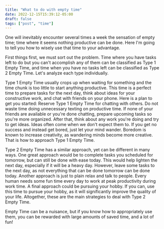 ```yaml
---
title: "What to do with empty time"
date: 2022-12-15T15:39:12-05:00
draft: false
tags: ["post", "time"]
---
```


One will inevitably encounter several times a week the sensation of empty time; time where it seems nothing productive can be done. Here I'm going to tell you how to wisely use that time to your advantage.

First things first, we must sort out the problem. Time where you have tasks left to do but you can't accomplish any of them can be classified as Type 1 Empty Time, and time when you have no tasks left can be classified as Type 2 Empty Time. Let's analyze each type individually.

Type 1 Empty Time usually crops up when waiting for something and the time chunk is too little to start anything productive. This time is a perfect time to prepare tasks for the next day, think about ideas for your constructive work, and chat with friends on your phone. Here is a plan to get you started: Reserve Type 1 Empty Time for chatting with others. Do not waste time doing unnecessary texting on productive time. If none of your friends are available or you're done chatting, prepare upcoming tasks so you're more organized. After that, think about any work you're doing and try to get ideas. Ideas often come when we don't expect them to. If you get no success and instead get bored, just let your mind wander. Boredom is known to increase creativity, as wandering minds become more creative. That is how to approach Type 1 Empty Time.

Type 2 Empty Time has a similar approach, yet can be different in many ways. One great approach would be to complete tasks you scheduled for tomorrow, but can still be done with ease today. This would help lighten the next day, especially if it will be a heavy day. However, leave some tasks to the next day, as not everything that can be done tomorrow can be done today. Another approach is just to plain relax and talk to people. Every human needs some fun time every day to work at peak productivity during work time. A final approach could be pursuing your hobby. If you can, use this time to pursue your hobby, as it will significantly improve the quality of your life. Altogether, these are the main strategies to deal with Type 2 Empty Time.

Empty Time can be a nuisance, but if you know how to appropriately use them, you can be rewarded with large amounts of saved time, and a lot of fun!
